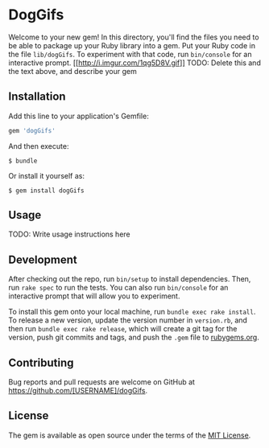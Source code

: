 # DogGifs

Welcome to your new gem! In this directory, you'll find the files you need to be able to package up your Ruby library into a gem. Put your Ruby code in the file `lib/dogGifs`. To experiment with that code, run `bin/console` for an interactive prompt.
[[http://i.imgur.com/1qg5D8V.gif]]
TODO: Delete this and the text above, and describe your gem

## Installation

Add this line to your application's Gemfile:

```ruby
gem 'dogGifs'
```

And then execute:

    $ bundle

Or install it yourself as:

    $ gem install dogGifs

## Usage

TODO: Write usage instructions here

## Development

After checking out the repo, run `bin/setup` to install dependencies. Then, run `rake spec` to run the tests. You can also run `bin/console` for an interactive prompt that will allow you to experiment.

To install this gem onto your local machine, run `bundle exec rake install`. To release a new version, update the version number in `version.rb`, and then run `bundle exec rake release`, which will create a git tag for the version, push git commits and tags, and push the `.gem` file to [rubygems.org](https://rubygems.org).

## Contributing

Bug reports and pull requests are welcome on GitHub at https://github.com/[USERNAME]/dogGifs.


## License

The gem is available as open source under the terms of the [MIT License](http://opensource.org/licenses/MIT).

